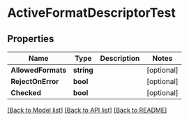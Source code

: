 # ActiveFormatDescriptorTest

## Properties

Name | Type | Description | Notes
------------ | ------------- | ------------- | -------------
**AllowedFormats** | **string** |  | [optional] 
**RejectOnError** | **bool** |  | [optional] 
**Checked** | **bool** |  | [optional] 

[[Back to Model list]](../README.md#documentation-for-models) [[Back to API list]](../README.md#documentation-for-api-endpoints) [[Back to README]](../README.md)


